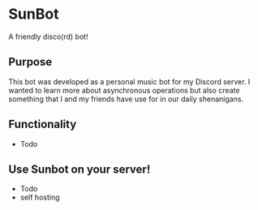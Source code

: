 # SunBot
A friendly disco(rd) bot!

## Purpose
This bot was developed as a personal music bot for my Discord server. I wanted to learn more about asynchronous operations but also create something that I and my friends have use for in our daily shenanigans.

## Functionality
- Todo

## Use Sunbot on your server!
- Todo
- self hosting
